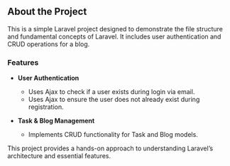 ## About the Project

This is a simple Laravel project designed to demonstrate the file structure and fundamental concepts of Laravel. It includes user authentication and CRUD operations for a blog.

### Features
- **User Authentication**
  - Uses Ajax to check if a user exists during login via email.
  - Uses Ajax to ensure the user does not already exist during registration.

- **Task & Blog Management**
  - Implements CRUD functionality for Task and Blog models.

This project provides a hands-on approach to understanding Laravel’s architecture and essential features.

